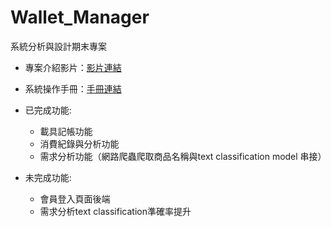 # Wallet_Manager
系統分析與設計期末專案
+ 專案介紹影片：[影片連結](https://www.youtube.com/watch?v=ZWQMGR_gXxE&feature=youtu.be)
+ 系統操作手冊：[手冊連結](https://drive.google.com/file/d/1_dTA9-fA-keoA1bxMLr1abeOjS3MKNnA/view)

+ 已完成功能:
  + 載具記帳功能
  + 消費紀錄與分析功能
  + 需求分析功能（網路爬蟲爬取商品名稱與text classification model 串接）

+ 未完成功能:
  + 會員登入頁面後端
  + 需求分析text classification準確率提升
  


